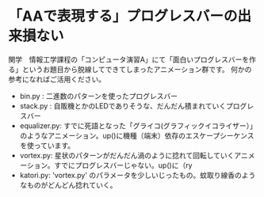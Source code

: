 # 「AAで表現する」プログレスバーの出来損ない
関学　情報工学課程の「コンピュータ演習A」にて「面白いプログレスバーを作る」というお題目から脱線してできてしまったアニメーション群です。
何かの参考になればご活用ください。

- bin.py   : 二進数のパターンを使ったプログレスバー
- stack.py : 自販機とかのLEDでありそうな、だんだん積まれていくプログレスバー
- equalizer.py: すでに死語となった「グライコ(グラフィックイコライザー）」のようなアニメーション。up()に機種（端末）依存のエスケープシーケンスを使っています。
- vortex.py: 星状のパターンがだんだん渦のように捻れて回転していくアニメーション。すでにプログレスバーじゃない。up()に（ry
- katori.py: 'vortex.py' のパラメータを少しいじったもの。蚊取り線香のようなものがどんどん捻れていく。

